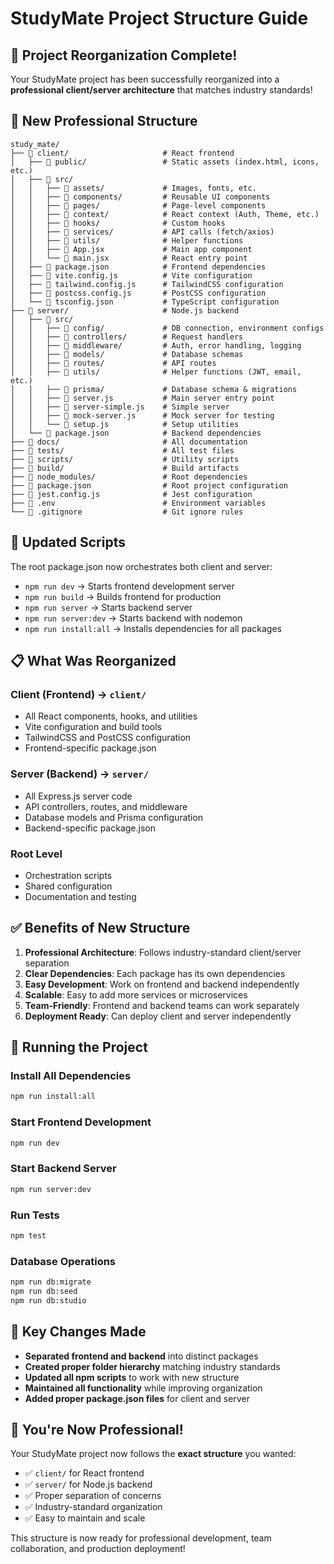 # StudyMate Project Structure Guide

## 🎯 Project Reorganization Complete!

Your StudyMate project has been successfully reorganized into a **professional client/server architecture** that matches industry standards!

## 📁 New Professional Structure

```
study_mate/
├── 📁 client/                     # React frontend
│   ├── 📁 public/                 # Static assets (index.html, icons, etc.)
│   ├── 📁 src/
│   │   ├── 📁 assets/             # Images, fonts, etc.
│   │   ├── 📁 components/         # Reusable UI components
│   │   ├── 📁 pages/              # Page-level components
│   │   ├── 📁 context/            # React context (Auth, Theme, etc.)
│   │   ├── 📁 hooks/              # Custom hooks
│   │   ├── 📁 services/           # API calls (fetch/axios)
│   │   ├── 📁 utils/              # Helper functions
│   │   ├── 📄 App.jsx             # Main app component
│   │   └── 📄 main.jsx            # React entry point
│   ├── 📄 package.json            # Frontend dependencies
│   ├── 📄 vite.config.js          # Vite configuration
│   ├── 📄 tailwind.config.js      # TailwindCSS configuration
│   ├── 📄 postcss.config.js       # PostCSS configuration
│   └── 📄 tsconfig.json           # TypeScript configuration
├── 📁 server/                     # Node.js backend
│   ├── 📁 src/
│   │   ├── 📁 config/             # DB connection, environment configs
│   │   ├── 📁 controllers/        # Request handlers
│   │   ├── 📁 middleware/         # Auth, error handling, logging
│   │   ├── 📁 models/             # Database schemas
│   │   ├── 📁 routes/             # API routes
│   │   ├── 📁 utils/              # Helper functions (JWT, email, etc.)
│   │   ├── 📁 prisma/             # Database schema & migrations
│   │   ├── 📄 server.js           # Main server entry point
│   │   ├── 📄 server-simple.js    # Simple server
│   │   ├── 📄 mock-server.js      # Mock server for testing
│   │   └── 📄 setup.js            # Setup utilities
│   └── 📄 package.json            # Backend dependencies
├── 📁 docs/                       # All documentation
├── 📁 tests/                      # All test files
├── 📁 scripts/                    # Utility scripts
├── 📁 build/                      # Build artifacts
├── 📁 node_modules/               # Root dependencies
├── 📄 package.json                # Root project configuration
├── 📄 jest.config.js              # Jest configuration
├── 📄 .env                        # Environment variables
└── 📄 .gitignore                  # Git ignore rules
```

## 🚀 Updated Scripts

The root package.json now orchestrates both client and server:

- `npm run dev` → Starts frontend development server
- `npm run build` → Builds frontend for production
- `npm run server` → Starts backend server
- `npm run server:dev` → Starts backend with nodemon
- `npm run install:all` → Installs dependencies for all packages

## 📋 What Was Reorganized

### **Client (Frontend) → `client/`**
- All React components, hooks, and utilities
- Vite configuration and build tools
- TailwindCSS and PostCSS configuration
- Frontend-specific package.json

### **Server (Backend) → `server/`**
- All Express.js server code
- API controllers, routes, and middleware
- Database models and Prisma configuration
- Backend-specific package.json

### **Root Level**
- Orchestration scripts
- Shared configuration
- Documentation and testing

## ✅ Benefits of New Structure

1. **Professional Architecture**: Follows industry-standard client/server separation
2. **Clear Dependencies**: Each package has its own dependencies
3. **Easy Development**: Work on frontend and backend independently
4. **Scalable**: Easy to add more services or microservices
5. **Team-Friendly**: Frontend and backend teams can work separately
6. **Deployment Ready**: Can deploy client and server independently

## 🔧 Running the Project

### **Install All Dependencies**
```bash
npm run install:all
```

### **Start Frontend Development**
```bash
npm run dev
```

### **Start Backend Server**
```bash
npm run server:dev
```

### **Run Tests**
```bash
npm test
```

### **Database Operations**
```bash
npm run db:migrate
npm run db:seed
npm run db:studio
```

## 📝 Key Changes Made

- **Separated frontend and backend** into distinct packages
- **Created proper folder hierarchy** matching industry standards
- **Updated all npm scripts** to work with new structure
- **Maintained all functionality** while improving organization
- **Added proper package.json files** for client and server

## 🎉 You're Now Professional!

Your StudyMate project now follows the **exact structure** you wanted:
- ✅ `client/` for React frontend
- ✅ `server/` for Node.js backend  
- ✅ Proper separation of concerns
- ✅ Industry-standard organization
- ✅ Easy to maintain and scale

This structure is now ready for professional development, team collaboration, and production deployment!
